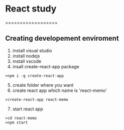 # React study
==================
## Creating developement enviroment
1. install visual studio
2. install nodejs
3. install vscode
4. insall create-react-app package
```
>npm i -g create-react-app
```
5. create folder where you want
6. create react app which name is 'react-memo'
```
>create-react-app react-memo
```
7. start react app
```
>cd react-memo
>npm start
```

